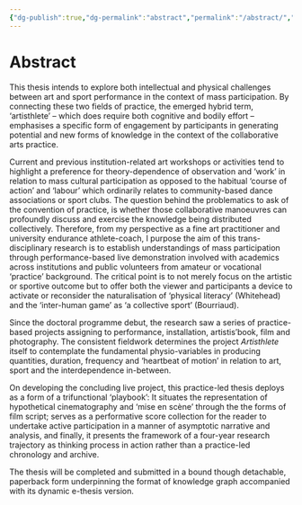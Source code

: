 ```yaml
---
{"dg-publish":true,"dg-permalink":"abstract","permalink":"/abstract/","dgHomeLink":true,"dgPassFrontmatter":false}
---
```



# Abstract

This thesis intends to explore both intellectual and physical challenges between art and sport performance in the context of mass participation. By connecting these two fields of practice, the emerged hybrid term, ‘artisthlete’ – which does require both cognitive and bodily effort – emphasises a specific form of engagement by participants in generating potential and new forms of knowledge in the context of the collaborative arts practice. 

Current and previous institution-related art workshops or activities tend to highlight a preference for theory-dependence of observation and ‘work’ in relation to mass cultural participation as opposed to the habitual ‘course of action’ and ‘labour’ which ordinarily relates to community-based dance associations or sport clubs. The question behind the problematics to ask of the convention of practice, is whether those collaborative manoeuvres can profoundly discuss and exercise the knowledge being distributed collectively. Therefore, from my perspective as a fine art practitioner and university endurance athlete-coach, I purpose the aim of this trans-disciplinary research is to establish understandings of mass participation through performance-based live demonstration involved with academics across institutions and public volunteers from amateur or vocational ‘practice’ background. The critical point is to not merely focus on the artistic or sportive outcome but to offer both the viewer and participants a device to activate or reconsider the naturalisation of ‘physical literacy’ (Whitehead) and the ‘inter-human game’ as ‘a collective sport’ (Bourriaud).

Since the doctoral programme debut, the research saw a series of practice-based projects assigning to performance, installation, artistis’book, film and photography. The consistent fieldwork determines the project *Artisthlete* itself to contemplate the fundamental physio-variables in producing quantities, duration, frequency and ‘heartbeat of motion’ in relation to art, sport and the interdependence in-between. 

On developing the concluding live project, this practice-led thesis deploys as a form of a trifunctional ‘playbook’: It situates the representation of hypothetical cinematography and ‘mise en scène’ through the the forms of film script; serves as a performative score collection for the reader to undertake active participation in a manner of asymptotic narrative and analysis, and finally, it presents the framework of a four-year research trajectory as thinking process in action rather than a practice-led chronology and archive.

The thesis will be completed and submitted in a bound though detachable, paperback form underpinning the format of knowledge graph accompanied with its dynamic e-thesis version.